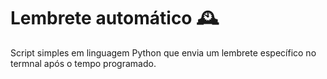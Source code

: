 # Lembrete automático 🕰️ 

Script simples em linguagem Python que envia um lembrete específico no termnal após o tempo programado.
